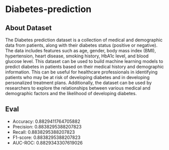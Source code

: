 # Diabetes-prediction

## About Dataset
The Diabetes prediction dataset is a collection of medical and demographic data from patients, along with their diabetes status (positive or negative). The data includes features such as age, gender, body mass index (BMI), hypertension, heart disease, smoking history, HbA1c level, and blood glucose level. This dataset can be used to build machine learning models to predict diabetes in patients based on their medical history and demographic information. This can be useful for healthcare professionals in identifying patients who may be at risk of developing diabetes and in developing personalized treatment plans. Additionally, the dataset can be used by researchers to explore the relationships between various medical and demographic factors and the likelihood of developing diabetes.
## Eval
* Accuracy:  0.8829411764705882
* Precision:  0.8838295388207823
* Recall:  0.8838295388207823
* F1-score:  0.8838295388207823
* AUC-ROC:  0.8829343307619026

